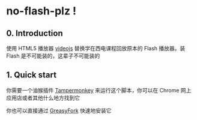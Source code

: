 no-flash-plz !
======

## 0. Introduction

使用 HTML5 播放器 [videojs](https://github.com/videojs/video.js) 替换学在西电课程回放原本的 Flash 播放器。装 Flash 是不可能装的，这辈子不可能装的

## 1. Quick start

你需要一个油猴插件 [Tampermonkey](https://chrome.google.com/webstore/detail/tampermonkey/dhdgffkkebhmkfjojejmpbldmpobfkfo) 来运行这个脚本，你可以在 Chrome 网上应用店或者其他什么地方找到它

你也可以直接通过 [GreasyFork](https://greasyfork.org/zh-CN/scripts/425163-no-flash-plz) 快速地安装它

